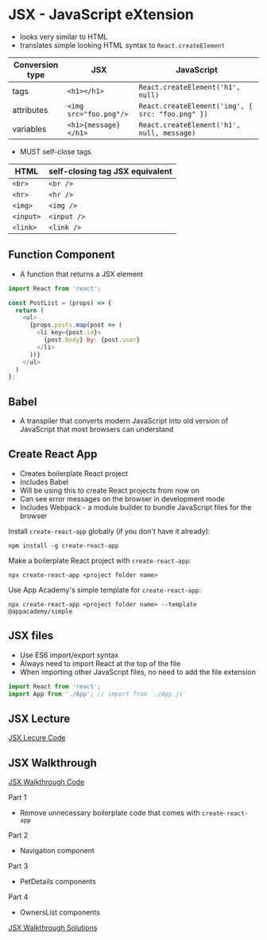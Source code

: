 # JSX - JavaScript eXtension

- looks very similar to HTML
- translates simple looking HTML syntax to `React.createElement`

| Conversion type	| JSX	                    | JavaScript                                        |
|-----------------|-------------------------|---------------------------------------------------|
| tags            | `<h1></h1> `            |	`React.createElement('h1', null)`                 |
| attributes      | `<img src="foo.png"/>`	| `React.createElement('img', { src: "foo.png" })`  |
| variables	      | `<h1>{message}</h1>`    | `React.createElement('h1', null, message)`        |

- MUST self-close tags

| HTML      | self-closing tag	JSX equivalent |
|-----------|----------------------------------|
| `<br>`    | `<br />`                         |
| `<hr>`    | `<hr />`                         |
| `<img>`	  | `<img />`                        |
| `<input>`	| `<input />`                      |
| `<link>`  | `<link />`                       |

## Function Component

- A function that returns a JSX element

```js
import React from 'react';

const PostList = (props) => {
  return (
    <ul>
      {props.posts.map(post => (
        <li key={post.id}>
          {post.body} by: {post.user}
        </li>
      ))}
    </ul>
  )
};
```

## Babel

- A transpiler that converts modern JavaScript into old version of JavaScript
  that most browsers can understand

## Create React App

- Creates boilerplate React project
- Includes Babel
- Will be using this to create React projects from now on
- Can see error messages on the browser in development mode
- Includes Webpack - a module builder to bundle JavaScript files for the browser

Install `create-react-app` globally (if you don't have it already):

```
npm install -g create-react-app
``` 

Make a boilerplate React project with `create-react-app`:

```
npx create-react-app <project folder name>
```

Use App Academy's simple template for `create-react-app`:

```
npx create-react-app <project folder name> --template @appacademy/simple
```

## JSX files

- Use ES6 import/export syntax
- Always need to import React at the top of the file
- When importing other JavaScript files, no need to add the file extension

```js
import React from 'react';
import App from './App'; // import from `./App.js`
```

## JSX Lecture

[JSX Lecure Code]

## JSX Walkthrough

[JSX Walkthrough Code]

Part 1
- Remove unnecessary boilerplate code that comes with `create-react-app`

Part 2
- Navigation component

Part 3
- PetDetails components

Part 4
- OwnersList components

[JSX Walkthrough Solutions]

[JSX Walkthrough Code]: ./jsx-solutions
[JSX Walkthrough Solutions]: ./jsx-solutions.zip
[JSX Lecure Code]: ./jsx-lecture